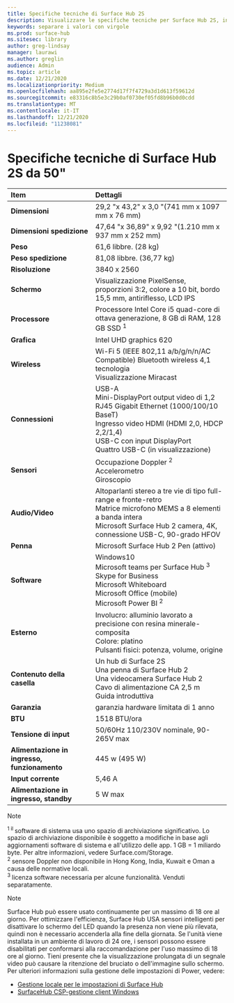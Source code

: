 ```yaml
---
title: Specifiche tecniche di Surface Hub 2S
description: Visualizzare le specifiche tecniche per Surface Hub 2S, incluse le specifiche per la penna, la fotocamera e la batteria mobile facoltativa.
keywords: separare i valori con virgole
ms.prod: surface-hub
ms.sitesec: library
author: greg-lindsay
manager: laurawi
ms.author: greglin
audience: Admin
ms.topic: article
ms.date: 12/21/2020
ms.localizationpriority: Medium
ms.openlocfilehash: aa895e2fe5e2774d17f7f4729a3d1d613f59612d
ms.sourcegitcommit: e83316c8b5e3c29b0af0730ef05fd8b96b0d0cdd
ms.translationtype: MT
ms.contentlocale: it-IT
ms.lasthandoff: 12/21/2020
ms.locfileid: "11238081"
---
```

# Specifiche tecniche di Surface Hub 2S da 50"

|**Item**|**Dettagli**|
|:------ |:--------- |
|**Dimensioni**| 29,2 "x 43,2" x 3,0 "(741 mm x 1097 mm x 76 mm) |
|**Dimensioni spedizione**| 47,64 "x 36,89" x 9,92 "(1.210 mm x 937 mm x 252 mm)|
|**Peso**| 61,6 libbre. (28 kg) |
|**Peso spedizione**| 81,08 libbre. (36,77 kg) |
|**Risoluzione**| 3840 x 2560 |
|**Schermo**| Visualizzazione PixelSense, proporzioni 3:2, colore a 10 bit, bordo 15,5 mm, antiriflesso, LCD IPS |
|**Processore**| Processore Intel Core i5 quad-core di ottava generazione, 8 GB di RAM, 128 GB SSD <sup> 1</sup> |
|**Grafica**| Intel UHD graphics 620 |
|**Wireless**| Wi-Fi 5 (IEEE 802,11 a/b/g/n/n/AC Compatible) Bluetooth wireless 4,1 tecnologia <br> Visualizzazione Miracast |
|**Connessioni**| USB-A <br> Mini-DisplayPort output video di 1,2 <br> RJ45 Gigabit Ethernet (1000/100/10 BaseT) <br> Ingresso video HDMI (HDMI 2,0, HDCP 2,2/1,4) <br> USB-C con input DisplayPort <br> Quattro USB-C (in visualizzazione) |
|**Sensori**| Occupazione Doppler <sup> 2</sup> <br> Accelerometro <br> Giroscopio |
|**Audio/Video**| Altoparlanti stereo a tre vie di tipo full-range e fronte-retro <br> Matrice microfono MEMS a 8 elementi a banda intera <br> Microsoft Surface Hub 2 camera, 4K, connessione USB-C, 90-grado HFOV |
|**Penna**| Microsoft Surface Hub 2 Pen (attivo) |
|**Software**| Windows10 <br> Microsoft teams per Surface Hub <sup> 3</sup> <br> Skype for Business <br> Microsoft Whiteboard <br> Microsoft Office (mobile) <br> Microsoft Power BI <sup> 2</sup> |
|**Esterno**| Involucro: alluminio lavorato a precisione con resina minerale-composita <br> Colore: platino <br> Pulsanti fisici: potenza, volume, origine |
|**Contenuto della casella**| Un hub di Surface 2S <br> Una penna di Surface Hub 2  <br> Una videocamera Surface Hub 2 <br> Cavo di alimentazione CA 2,5 m <br> Guida introduttiva |
|**Garanzia**| garanzia hardware limitata di 1 anno |
|**BTU**| 1518 BTU/ora |
|**Tensione di input**| 50/60Hz 110/230V nominale, 90-265V max |
|**Alimentazione in ingresso, funzionamento**| 445 w (495 W) |
|**Input corrente**| 5,46 A |
|**Alimentazione in ingresso, standby**| 5 W max  |

> [!NOTE]
> <sup>1 il </sup> software di sistema usa uno spazio di archiviazione significativo. Lo spazio di archiviazione disponibile è soggetto a modifiche in base agli aggiornamenti software di sistema e all'utilizzo delle app. 1 GB = 1 miliardo byte. Per altre informazioni, vedere Surface.com/Storage. <br> <sup>2 </sup> sensore Doppler non disponibile in Hong Kong, India, Kuwait e Oman a causa delle normative locali.
<br> <sup>3 </sup> licenza software necessaria per alcune funzionalità. Venduti separatamente.<br> 

> [!NOTE]
> Surface Hub può essere usato continuamente per un massimo di 18 ore al giorno. Per ottimizzare l'efficienza, Surface Hub USA sensori intelligenti per disattivare lo schermo del LED quando la presenza non viene più rilevata, quindi non è necessario accenderla alla fine della giornata. Se l'unità viene installata in un ambiente di lavoro di 24 ore, i sensori possono essere disabilitati per conformarsi alla raccomandazione per l'uso massimo di 18 ore al giorno. Tieni presente che la visualizzazione prolungata di un segnale video può causare la ritenzione del bruciato o dell'immagine sullo schermo. Per ulteriori informazioni sulla gestione delle impostazioni di Power, vedere:
>
> - [Gestione locale per le impostazioni di Surface Hub](local-management-surface-hub-settings.md)
> - [SurfaceHub CSP-gestione client Windows](https://docs.microsoft.com/windows/client-management/mdm/surfacehub-csp)
